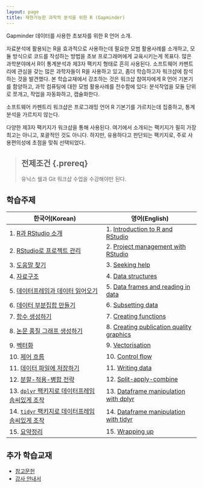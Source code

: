 ```yaml
---
layout: page
title: 재현가능한 과학적 분석을 위한 R (Gapminder)
--- 
```


Gapminder 데이터를 사용한 초보자를 위한 R 언어 소개.

자료분석에 활용되는 R을 효과적으로 사용하는데 필요한 
모범 활용사례를 소개하고, 
모듈 방식으로 코드를 작성하는 방법을 초보 프로그래머에게 교육시키는게 목표다.
많은 과학분야에서 R이 통계분석과 제3자 팩키지 형태로 흔히 사용된다.
소프트웨어 카펜트리에 관심을 갖는 많은 과학자들이 R을 사용하고 있고,
좀더 학습하고자 워크샵에 참석하는 것을 발견했다.
본 학습교재에서 강조하는 것은 워크샵 참여자에게 R 언어 기본기를 함양하고,
과학 컴퓨팅에 대한 모범 활용사례를 전수함에 있다: 분석작업을 모듈 단위로 쪼개고,
작업을 자동화하고, 캡슐화한다.

소프트웨어 카펜트리 워크샵은 프로그래밍 언어 R 기본기를 가르치는데 집중하고,
통계분석을 가르치지 않는다.

다양한 제3자 팩키지가 워크샵을 통해 사용된다.
여기에서 소개되는 팩키지가 필히 가장 최고는 아니고, 포괄적인 것도 아니다.
하지만, 유용하다고 판단되는 팩키지로, 주로 사용편의성에 초점을 맞춰 선택되었다.

> ## 전제조건 {.prereq}
>
> 유닉스 쉘과 Git 워크샵 수업을 수강해야만 된다.
>

## 학습주제
|   한국어(Korean)      |    영어(English)            |
|--------------------------------|-----------------------------------|
|1.  [R과 RStudio 소개](01-rstudio-intro-kr.html)                                  | 1.  [Introduction to R and RStudio](01-rstudio-intro.html) |
|2.  [RStudio로 프로젝트 관리](02-project-intro-kr.html)                        | 2.  [Project management with RStudio](02-project-intro.html) |
|3.  [도움말 찾기](03-seeking-help-kr.html)                                           | 3.  [Seeking help](03-seeking-help.html) |
|4.  [자료구조](04-data-structures-part1-kr.html)                                 | 4.  [Data structures](04-data-structures-part1.html) |
|5.  [데이터프레임과 데이터 읽어오기](05-data-structures-part2-kr.html) | 5.  [Data frames and reading in data](05-data-structures-part2.html) |
|6.  [데이터 부분집합 만들기](06-data-subsetting-kr.html)                       | 6.  [Subsetting data](06-data-subsetting.html) |
|7.  [함수 생성하기](07-functions-kr.html)                                               | 7.  [Creating functions](07-functions.html) |
|8.  [논문 품질 그래프 생성하기](08-plot-ggplot2-kr.html)                         | 8.  [Creating publication quality graphics](08-plot-ggplot2.html) |
|9.  [벡터화](09-vectorisation-kr.html)                                                   | 9.  [Vectorisation](09-vectorisation.html) |
|10. [제어 흐름](10-control-flow-kr.html)                                                | 10. [Control flow](10-control-flow.html) |
|11. [데이터 파일에 저장하기](11-writing-data-kr.html)                             | 11. [Writing data](11-writing-data.html) |
|12. [분할-적용-병합 전략](12-plyr-kr.html)                                               | 12. [Split-apply-combine](12-plyr.html) |
|13. [`dplyr` 팩키지로 데이터프레임 솜씨있게 조작](13-dplyr-kr.html)         | 13. [Dataframe manipulation with dplyr](13-dplyr.html) |
|14. [`tidyr` 팩키지로 데이터프레임 솜씨있게 조작](14-tidyr-kr.html)           | 14. [Dataframe manipulation with tidyr](14-tidyr.html) |
|15. [요약정리](15-wrap-up-kr.html)                                                      | 15. [Wrapping up](15-wrap-up.html) |

## 추가 학습교재       

*   [참고문헌](reference.html)
*   [강사 안내서](instructors.html)

